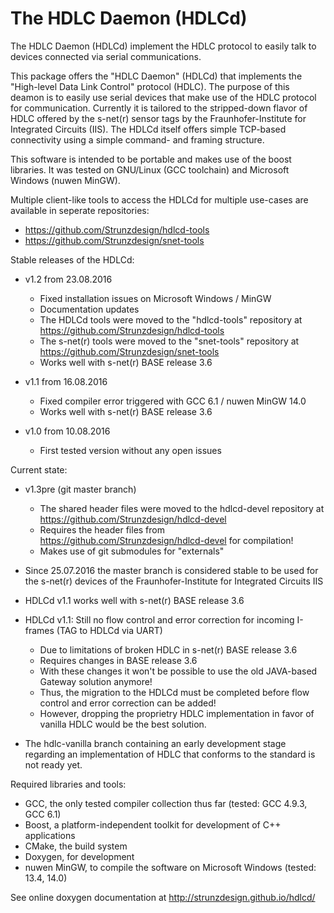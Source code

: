 # The HDLC Daemon (HDLCd)
The HDLC Daemon (HDLCd) implement the HDLC protocol to easily talk to devices connected via serial communications.

This package offers the "HDLC Daemon" (HDLCd) that implements the "High-level Data Link Control" protocol (HDLC).
The purpose of this deamon is to easily use serial devices that make use of the HDLC protocol for communication.
Currently it is tailored to the stripped-down flavor of HDLC offered by the s-net(r) sensor tags by the Fraunhofer-Institute
for Integrated Circuits (IIS). The HDLCd itself offers simple TCP-based connectivity using a simple command- and framing structure. 

This software is intended to be portable and makes use of the boost libraries. It was tested on GNU/Linux (GCC toolchain)
and Microsoft Windows (nuwen MinGW).

Multiple client-like tools to access the HDLCd for multiple use-cases are available in seperate repositories:
- https://github.com/Strunzdesign/hdlcd-tools
- https://github.com/Strunzdesign/snet-tools

Stable releases of the HDLCd:
- v1.2 from 23.08.2016
  - Fixed installation issues on Microsoft Windows / MinGW
  - Documentation updates
  - The HDLCd tools were moved to the "hdlcd-tools" repository at https://github.com/Strunzdesign/hdlcd-tools
  - The s-net(r) tools were moved to the "snet-tools" repository at https://github.com/Strunzdesign/snet-tools
  - Works well with s-net(r) BASE release 3.6

- v1.1 from 16.08.2016
  - Fixed compiler error triggered with GCC 6.1 / nuwen MinGW 14.0
  - Works well with s-net(r) BASE release 3.6

- v1.0 from 10.08.2016
  - First tested version without any open issues

Current state:
- v1.3pre (git master branch)
  - The shared header files were moved to the hdlcd-devel repository at https://github.com/Strunzdesign/hdlcd-devel
  - Requires the header files from https://github.com/Strunzdesign/hdlcd-devel for compilation!
  - Makes use of git submodules for "externals"

- Since 25.07.2016 the master branch is considered stable to be used for the s-net(r) devices of the Fraunhofer-Institute for Integrated Circuits IIS
- HDLCd v1.1 works well with s-net(r) BASE release 3.6
- HDLCd v1.1: Still no flow control and error correction for incoming I-frames (TAG to HDLCd via UART)
  - Due to limitations of broken HDLC in s-net(r) BASE release 3.6
  - Requires changes in BASE release 3.6
  - With these changes it won't be possible to use the old JAVA-based Gateway solution anymore!
  - Thus, the migration to the HDLCd must be completed before flow control and error correction can be added!
  - However, dropping the proprietry HDLC implementation in favor of vanilla HDLC would be the best solution.
- The hdlc-vanilla branch containing an early development stage regarding an implementation of HDLC that conforms to the standard is not ready yet.

Required libraries and tools:
- GCC, the only tested compiler collection thus far (tested: GCC 4.9.3, GCC 6.1)
- Boost, a platform-independent toolkit for development of C++ applications
- CMake, the build system
- Doxygen, for development
- nuwen MinGW, to compile the software on Microsoft Windows (tested: 13.4, 14.0)

See online doxygen documentation at http://strunzdesign.github.io/hdlcd/
